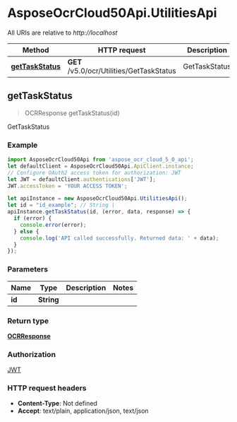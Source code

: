 # AsposeOcrCloud50Api.UtilitiesApi

All URIs are relative to *http://localhost*

Method | HTTP request | Description
------------- | ------------- | -------------
[**getTaskStatus**](UtilitiesApi.md#getTaskStatus) | **GET** /v5.0/ocr/Utilities/GetTaskStatus | GetTaskStatus



## getTaskStatus

> OCRResponse getTaskStatus(id)

GetTaskStatus

### Example

```javascript
import AsposeOcrCloud50Api from 'aspose_ocr_cloud_5_0_api';
let defaultClient = AsposeOcrCloud50Api.ApiClient.instance;
// Configure OAuth2 access token for authorization: JWT
let JWT = defaultClient.authentications['JWT'];
JWT.accessToken = 'YOUR ACCESS TOKEN';

let apiInstance = new AsposeOcrCloud50Api.UtilitiesApi();
let id = "id_example"; // String | 
apiInstance.getTaskStatus(id, (error, data, response) => {
  if (error) {
    console.error(error);
  } else {
    console.log('API called successfully. Returned data: ' + data);
  }
});
```

### Parameters


Name | Type | Description  | Notes
------------- | ------------- | ------------- | -------------
 **id** | **String**|  | 

### Return type

[**OCRResponse**](OCRResponse.md)

### Authorization

[JWT](../README.md#JWT)

### HTTP request headers

- **Content-Type**: Not defined
- **Accept**: text/plain, application/json, text/json

